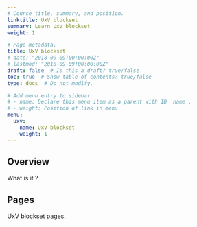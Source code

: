 ```yaml
---
# Course title, summary, and position.
linktitle: UxV blockset
summary: Learn UxV blockset
weight: 1

# Page metadata.
title: UxV blockset
# date: "2018-09-09T00:00:00Z"
# lastmod: "2018-09-09T00:00:00Z"
draft: false  # Is this a draft? true/false
toc: true  # Show table of contents? true/false
type: docs  # Do not modify.

# Add menu entry to sidebar.
# - name: Declare this menu item as a parent with ID `name`.
# - weight: Position of link in menu.
menu:
  uxv:
    name: UxV blockset
    weight: 1
---
```


## Overview

What is it ?

## Pages

UxV blockset pages.